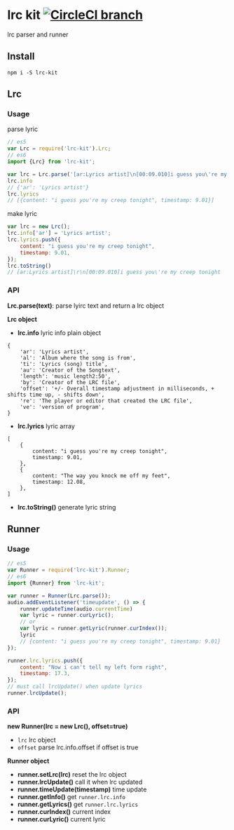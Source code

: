 # lrc kit [![CircleCI branch](https://img.shields.io/circleci/project/weirongxu/lrc-kit/master.svg)](https://circleci.com/gh/weirongxu/lrc-kit)
lrc parser and runner

## Install
```shell
npm i -S lrc-kit
```

## Lrc

### Usage
parse lyric
```javascript
// es5
var Lrc = require('lrc-kit').Lrc;
// es6
import {Lrc} from 'lrc-kit';

var lrc = Lrc.parse('[ar:Lyrics artist]\n[00:09.010]i guess you\'re my creep tonight');
lrc.info
// {'ar': 'Lyrics artist'}
lrc.lyrics
// [{content: "i guess you're my creep tonight", timestamp: 9.01}]
```

make lyric
```javascript
var lrc = new Lrc();
lrc.info['ar'] = 'Lyrics artist';
lrc.lyrics.push({
    content: "i guess you're my creep tonight",
    timestamp: 9.01,
});
lrc.toString()
// [ar:Lyrics artist]\r\n[00:09.010]i guess you\'re my creep tonight
```

### API

**Lrc.parse(text)**: 
parse lyirc text and return a lrc object

**Lrc object**

 - **lrc.info**
    lyric info plain object  
```
{
    'ar': 'Lyrics artist',
    'al': 'Album where the song is from',
    'ti': 'Lyrics (song) title',
    'au': 'Creator of the Songtext',
    'length': 'music length2:50',
    'by': 'Creator of the LRC file',
    'offset': '+/- Overall timestamp adjustment in milliseconds, + shifts time up, - shifts down',
    're': 'The player or editor that created the LRC file',
    've': 'version of program',
}
```

- **lrc.lyrics**
    lyric array
```
[
    {
        content: "i guess you're my creep tonight",
        timestamp: 9.01,
    },
    {
        content: "The way you knock me off my feet",
        timestamp: 12.08,
    },
]
```

- **lrc.toString()**
    generate lyric string

## Runner

### Usage
```javascript
// es5
var Runner = require('lrc-kit').Runner;
// es6
import {Runner} from 'lrc-kit';

var runner = Runner(Lrc.parse());
audio.addEventListener('timeupdate', () => {
    runner.updateTime(audio.currentTime)
    var lyric = runner.curLyric();
    // or
    var lyric = runner.getLyric(runner.curIndex());
    lyric
    // {content: "i guess you're my creep tonight", timestamp: 9.01}
});

runner.lrc.lyrics.push({
    content: "Now i can't tell my left form right",
    timestamp: 17.3,
});
// must call lrcUpdate() when update lyrics
runner.lrcUpdate();
```

### API

**new Runner(lrc = new Lrc(), offset=true)**
- `lrc` lrc object
- `offset` parse lrc.info.offset if offset is true

**Runner object**
- **runner.setLrc(lrc)** reset the lrc object
- **runner.lrcUpdate()** call it when lrc updated
- **runner.timeUpdate(timestamp)** time update
- **runner.getInfo()** get `runner.lrc.info`
- **runner.getLyrics()** get `runner.lrc.lyrics`
- **runner.curIndex()** current index
- **runner.curLyric()** current lyric
